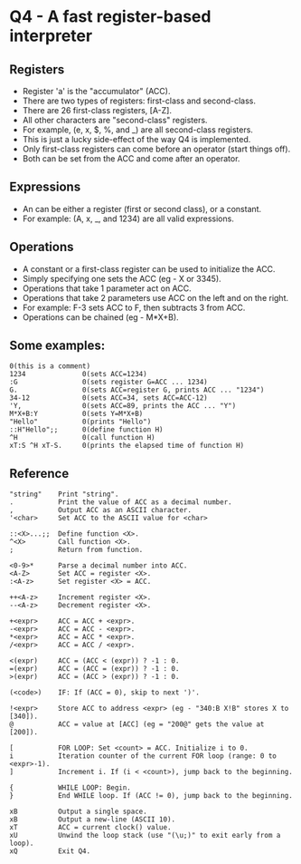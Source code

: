 # Q4 - A fast register-based interpreter

## Registers
- Register 'a' is the "accumulator" (ACC).
- There are two types of registers: first-class and second-class.
- There are 26 first-class registers, [A-Z].
- All other characters are "second-class" registers.
- For example, (e, x, $, %, and _) are all second-class registers.
- This is just a lucky side-effect of the way Q4 is implemented.
- Only first-class registers can come before an operator (start things off).
- Both can be set from the ACC and come after an operator.

## Expressions
- An <expr> can be either a register (first or second class), or a constant.
- For example: (A, x, _, and 1234) are all valid expressions.

## Operations
- A constant or a first-class register can be used to initialize the ACC.
- Simply specifying one sets the ACC (eg - X or 3345).
- Operations that take 1 parameter act on ACC.
- Operations that take 2 parameters use ACC on the left and <expr> on the right.
- For example: F-3 sets ACC to F, then subtracts 3 from ACC.
- Operations can be chained (eg - M*X+B).

## Some examples: 
```
0(this is a comment)
1234              0(sets ACC=1234)
:G                0(sets register G=ACC ... 1234)
G.                0(sets ACC=register G, prints ACC ... "1234")
34-12             0(sets ACC=34, sets ACC=ACC-12)
'Y,               0(sets ACC=89, prints the ACC ... "Y")
M*X+B:Y           0(sets Y=M*X+B)
"Hello"           0(prints "Hello")
::H"Hello";;      0(define function H)
^H                0(call function H)
xT:S ^H xT-S.     0(prints the elapsed time of function H)
```

## Reference
```
"string"    Print "string".
.           Print the value of ACC as a decimal number.
,           Output ACC as an ASCII character.
'<char>     Set ACC to the ASCII value for <char>

::<X>...;;  Define function <X>.
^<X>        Call function <X>.
;           Return from function.

<0-9>*      Parse a decimal number into ACC.
<A-Z>       Set ACC = register <X>.
:<A-z>      Set register <X> = ACC.

++<A-z>     Increment register <X>.
--<A-z>     Decrement register <X>.

+<expr>     ACC = ACC + <expr>.
-<expr>     ACC = ACC - <expr>.
*<expr>     ACC = ACC * <expr>.
/<expr>     ACC = ACC / <expr>.

<(expr)     ACC = (ACC < (expr)) ? -1 : 0.
=(expr)     ACC = (ACC = (expr)) ? -1 : 0.
>(expr)     ACC = (ACC > (expr)) ? -1 : 0.

(<code>)    IF: If (ACC = 0), skip to next ')'.

!<expr>     Store ACC to address <expr> (eg - "340:B X!B" stores X to [340]).
@           ACC = value at [ACC] (eg = "200@" gets the value at [200]).

[           FOR LOOP: Set <count> = ACC. Initialize i to 0.
i           Iteration counter of the current FOR loop (range: 0 to <expr>-1).
]           Increment i. If (i < <count>), jump back to the beginning.

{           WHILE LOOP: Begin.
}           End WHILE loop. If (ACC != 0), jump back to the beginning.

xB          Output a single space.
xB          Output a new-line (ASCII 10).
xT          ACC = current clock() value.
xU          Unwind the loop stack (use "(\u;)" to exit early from a loop).
xQ          Exit Q4.
```
